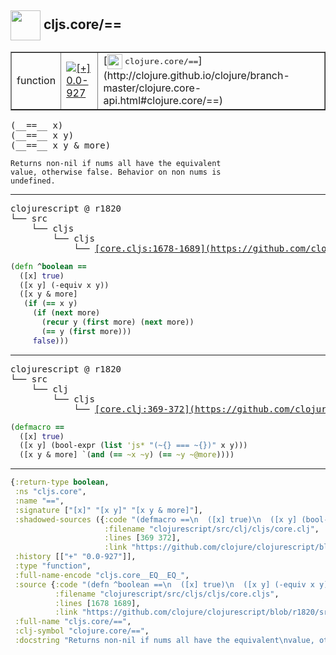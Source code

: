 ## <img width="48px" valign="middle" src="http://i.imgur.com/Hi20huC.png"> cljs.core/==

 <table border="1">
<tr>
<td>function</td>
<td><a href="https://github.com/cljsinfo/api-refs/tree/0.0-927"><img valign="middle" alt="[+] 0.0-927" src="https://img.shields.io/badge/+-0.0--927-lightgrey.svg"></a> </td>
<td>
[<img height="24px" valign="middle" src="http://i.imgur.com/1GjPKvB.png"> <samp>clojure.core/==</samp>](http://clojure.github.io/clojure/branch-master/clojure.core-api.html#clojure.core/==)
</td>
</tr>
</table>

 <samp>
(__==__ x)<br>
(__==__ x y)<br>
(__==__ x y & more)<br>
</samp>

```
Returns non-nil if nums all have the equivalent
value, otherwise false. Behavior on non nums is
undefined.
```

---

 <pre>
clojurescript @ r1820
└── src
    └── cljs
        └── cljs
            └── <ins>[core.cljs:1678-1689](https://github.com/clojure/clojurescript/blob/r1820/src/cljs/cljs/core.cljs#L1678-L1689)</ins>
</pre>

```clj
(defn ^boolean ==
  ([x] true)
  ([x y] (-equiv x y))
  ([x y & more]
   (if (== x y)
     (if (next more)
       (recur y (first more) (next more))
       (== y (first more)))
     false)))
```


---

 <pre>
clojurescript @ r1820
└── src
    └── clj
        └── cljs
            └── <ins>[core.clj:369-372](https://github.com/clojure/clojurescript/blob/r1820/src/clj/cljs/core.clj#L369-L372)</ins>
</pre>

```clj
(defmacro ==
  ([x] true)
  ([x y] (bool-expr (list 'js* "(~{} === ~{})" x y)))
  ([x y & more] `(and (== ~x ~y) (== ~y ~@more))))
```

---

```clj
{:return-type boolean,
 :ns "cljs.core",
 :name "==",
 :signature ["[x]" "[x y]" "[x y & more]"],
 :shadowed-sources ({:code "(defmacro ==\n  ([x] true)\n  ([x y] (bool-expr (list 'js* \"(~{} === ~{})\" x y)))\n  ([x y & more] `(and (== ~x ~y) (== ~y ~@more))))",
                     :filename "clojurescript/src/clj/cljs/core.clj",
                     :lines [369 372],
                     :link "https://github.com/clojure/clojurescript/blob/r1820/src/clj/cljs/core.clj#L369-L372"}),
 :history [["+" "0.0-927"]],
 :type "function",
 :full-name-encode "cljs.core__EQ__EQ_",
 :source {:code "(defn ^boolean ==\n  ([x] true)\n  ([x y] (-equiv x y))\n  ([x y & more]\n   (if (== x y)\n     (if (next more)\n       (recur y (first more) (next more))\n       (== y (first more)))\n     false)))",
          :filename "clojurescript/src/cljs/cljs/core.cljs",
          :lines [1678 1689],
          :link "https://github.com/clojure/clojurescript/blob/r1820/src/cljs/cljs/core.cljs#L1678-L1689"},
 :full-name "cljs.core/==",
 :clj-symbol "clojure.core/==",
 :docstring "Returns non-nil if nums all have the equivalent\nvalue, otherwise false. Behavior on non nums is\nundefined."}

```
